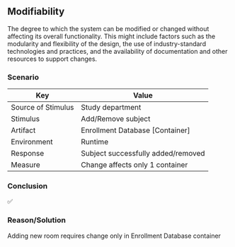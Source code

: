 ## Modifiability

The degree to which the system can be modified or changed without affecting its overall functionality.
This might include factors such as the modularity and flexibility of the design, the use of industry-standard 
technologies and practices, and the availability of documentation and other resources to support changes.

### Scenario

| Key                | Value                              |
|--------------------|------------------------------------|
| Source of Stimulus | Study department                   |
| Stimulus           | Add/Remove subject                 |
| Artifact           | Enrollment Database [Container]    |
| Environment        | Runtime                            |
| Response           | Subject successfully added/removed |
| Measure            | Change affects only 1 container    |

### Conclusion
✅

### Reason/Solution
Adding new room requires change only in Enrollment Database container

